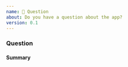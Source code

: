 ```yaml
---
name: 🙋 Question
about: Do you have a question about the app?
version: 0.1
---
```


### Question

<!-- Fill in the relevant information below to help triage your question. -->

#### Summary

<!-- Provide a summary of your question (if applicable). -->
